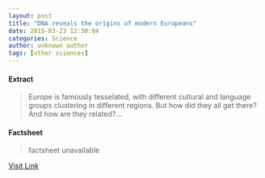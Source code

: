 ```yaml
---
layout: post
title: "DNA reveals the origins of modern Europeans"
date: 2015-03-23 12:30:04
categories: Science
author: unknown author
tags: [other sciences]
---
```



#### Extract
>Europe is famously tesselated, with different cultural and language groups clustering in different regions. But how did they all get there? And how are they related?...

#### Factsheet
>factsheet unavailable

[Visit Link](http://phys.org/news346314892.html)


